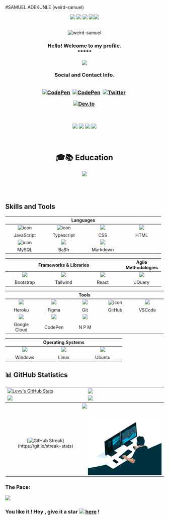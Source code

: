 #SAMUEL ADEKUNLE (weird-samuel)


<div align="center">
            <img src="https://img.icons8.com/fluency/30/000000/star.png" />
            <img src="https://img.icons8.com/fluency/30/000000/star.png" />
            <img src="https://img.icons8.com/fluency/30/000000/star.png" />
            <img src="https://img.icons8.com/fluency/30/000000/star.png" /><img src="https://img.icons8.com/color/30/000000/star--v1.png"/>
 </div><br>
 <p align="center"> <img src="https://komarev.com/ghpvc/?username=weird-samuel&label=Profile%20viewers:&color=FE7A16&style=for-the-badge" alt="weird-samuel" /> </p>


<!-- GREETING  -->
<h3 align="center">
  Hello! Welcome to my profile.<br> *****
             

<p align="center">
  <a href="https://github.com/weird-samuel/readme-typing-svg"><img src="https://readme-typing-svg.herokuapp.com/?lines=%20Follow%20if%20you%20find%20me%20cool!;I%20follow-back%20soonest.;I%20am%20ready%20for%20collaboration.;%20Fork,%20clone,%20star,%20or%20download;%20any%20repo%20of%20your%20choice!&font=Fira%20Code&center=true&width=440&height=45&color=FFFFFF&vCenter=true&size=22"></a>
</p>

<div align="center"> Social and Contact Info. </div><br>
  <p align="center">
<a href="https://www.linkedin.com/in/samuel-adekunle-a995a8213/"><img src="https://img.shields.io/badge/linkedin-430098?style=for-the-badge&logo=linkedin&logoColor=white" alt="CodePen" /></a>&nbsp; <a href="mailto:fiyinfoluwasamuel580@gmail.com"><img src="https://img.shields.io/badge/gmail-d62828?style=for-the-badge&logo=gmail&logoColor=white" alt="CodePen" /></a>&nbsp; <a href="https://twitter.com/sameu_q"><img src="https://img.shields.io/badge/Twitter-1DA1F2?style=for-the-badge&logo=twitter&logoColor=white" alt="Twitter" /></a>&nbsp;

<a href="https://drive.google.com/file/d/1z8xBzO9KvZT_kn_gnEGSqaI5YfmSl9k3/view?usp=drive_link"><img src="https://img.shields.io/badge/Résumé-d62828?style=for-the-badge&logo=researchgate&logoColor=02c39a" alt="Dev.to" /></a>&nbsp;
</p><br>

<!-- BADGES -->
<p align="center">
<img src="https://img.shields.io/badge/Hobby-Coding-blue" />
<img src="https://img.shields.io/badge/%20JavaScript-blue" />
<img src="https://img.shields.io/badge/Lives-Nigeria-blue" />
<img src="https://img.shields.io/badge/Language-English%2C%20Yoruba-blue" />
</p><br>


<div align="center">

## 🎓📚 Education 
![](https://img.shields.io/badge/babcock_universty-87CF3E?style=for-the-badge&logo=&logoColor=blue)
 

</div>



</h3> <br><br>

## Skills and Tools
<div align="center">
  <table>
    <thead>
      <tr>
        <th colspan="7">Languages</th>
      </tr>
    </thead>
    <tr>
      <td align="center" width=110>  <img src="https://techstack-generator.vercel.app/js-icon.svg" alt="icon" width="65" height="65" /> </td>
      <td align="center" width=110>  <img src="https://techstack-generator.vercel.app/ts-icon.svg" alt="icon" width="65" height="65" /> </td>
      <td align="center" width=110> <img height=60 src="https://cdn.jsdelivr.net/gh/devicons/devicon/icons/css3/css3-original.svg"/> </td>
      <td align="center" width=110> <img height=60 src="https://cdn.jsdelivr.net/gh/devicons/devicon/icons/html5/html5-original.svg"/> </td>
    </tr>
    <tr> 
      <td align="center" width=110>JavaScript</td>
      <td align="center" width=110>Typescript</td>
      <td align="center" width=110>CSS</td>
      <td align="center" width=110>HTML</td>
    </tr>
    <tr>
      <td align="center" width=110> <img src="https://techstack-generator.vercel.app/mysql-icon.svg" alt="icon" width="65" height="65" /> </td>
      <td align="center" width=110> <img height=60 src="https://cdn.jsdelivr.net/gh/devicons/devicon/icons/bash/bash-original.svg"/> </td>
      <td align="center" width=110> <img height=60 src="https://cdn.jsdelivr.net/gh/devicons/devicon/icons/markdown/markdown-original.svg"/> </td>
    <tr>
      <td align="center" width=110>MySQL</td>
      <td align="center" width=110>Ba$h</td>
      <td align="center" width=110>Markdown</td>
    </tr>
  </table>

  <table>
    <thead>
      <tr>
        <th colspan="3">Frameworks & Libraries </th>
        <th colspan="3">Agile Methodologies</th>
      </tr>
    </thead>
    <tr>
      <tr align="center"> 
      </tr>
      <tr>
      <td align="center" width=110> <img height=60 src="https://cdn.jsdelivr.net/gh/devicons/devicon/icons/bootstrap/bootstrap-original.svg"/> </td>
      <td align="center" width=110> <img src="https://cdn.jsdelivr.net/gh/devicons/devicon/icons/tailwindcss/tailwindcss-original-wordmark.svg" /></td>
      <td align="center" width=110> <img height=60 src="https://cdn.jsdelivr.net/gh/devicons/devicon/icons/react/react-original.svg"/> </td>
      <td align="center" width=110> <img height=60 src="https://cdn.jsdelivr.net/gh/devicons/devicon/icons/jquery/jquery-original.svg"/> </td>
      <tr align="center"> 
        <td align="center" width=110>Bootstrap</td>
        <td align="center" width=110>Tailwind</td>
        <td align="center" width=110>React</td>
        <td align="center" width=110>JQuery</td>
      </tr>
    </tr>
  </table>
  <table>
    <thead>
    <tr>
      <th colspan="7">Tools</th>
    </tr>
    </thead>
    <tr>
      <td align="center" width=110> <img height=60 src="https://cdn.jsdelivr.net/gh/devicons/devicon/icons/heroku/heroku-original.svg"/> </td>
      <td align="center" width=110> <img height=60 src="https://cdn.jsdelivr.net/gh/devicons/devicon/icons/figma/figma-original.svg"/> </td>
      <td align="center" width=110> <img height=60 src="https://cdn.jsdelivr.net/gh/devicons/devicon/icons/git/git-original.svg"/> </td>
      <td align="center" width=110> <img src="https://techstack-generator.vercel.app/github-icon.svg" alt="icon" width="65" height="65" /> </td>
      <td align="center" width=110> <img height=60 src="https://cdn.jsdelivr.net/gh/devicons/devicon/icons/vscode/vscode-original.svg"/> </td>
    </tr>
    <tr> 
      <td align="center" width=110>Heroku</td>
      <td align="center" width=110>Figma</td>
      <td align="center" width=110>Git</td>
      <td align="center" width=110>GitHub</td>
      <td align="center" width=110>VSCode</td>
    </tr>
    <tr>
      <td align="center" width=110> <img height=60 src="https://cdn.jsdelivr.net/gh/devicons/devicon/icons/googlecloud/googlecloud-original.svg"/> </td> 
      <td align="center" width=110> <img height=60 src="https://cdn.jsdelivr.net/gh/devicons/devicon/icons/codepen/codepen-plain.svg"/> </td>
      <td align="center" width=110> <img src="https://cdn.jsdelivr.net/gh/devicons/devicon/icons/npm/npm-original-wordmark.svg" /> </td>
    </tr>
    <tr> 
      <td align="center" width=110>Google Cloud</td>
      <td align="center" width=110>CodePen</td>
      <td align="center" width=110>N P M</td>
    </tr>
  </table>
  <table>
    <thead>
      <tr>
        <th colspan="7">Operating Systems</th>
      </tr>
    </thead>
    <tr>
      <td align="center" width=110><img height=60 src="https://cdn.jsdelivr.net/gh/devicons/devicon/icons/windows8/windows8-original.svg"/> </td>
      <td align="center" width=110> <img height=60 src="https://cdn.jsdelivr.net/gh/devicons/devicon/icons/linux/linux-original.svg"/> </td>
      <td align="center" width=110> <img height=60 src="https://cdn.jsdelivr.net/gh/devicons/devicon/icons/ubuntu/ubuntu-plain.svg"/> </td>
    <tr> 
      <td align="center" width=110>Windows</td>
      <td align="center" width=110>Linux</td>
      <td align="center" width=110>Ubuntu</td>
    </tr>
  </table>
</div>





## 📊 GitHub Statistics
<table>
<tr>
<td>
<a href="https://github.com/weird-samuel/weird-samuel">
    <img align="center" src="https://github-readme-stats.vercel.app/api?username=weird-samuel&show_icons=true&line_height=27&count_private=true&title_color=f48c06&text_color=c9cacc&icon_color=2bbc8a&bg_color=000000" alt="Levy's GitHub Stats" />
</td>
<td>
            <img align="center" src="https://github-readme-stats.vercel.app/api/top-langs/?username=weird-samuel&theme=highcontrast&layout=compact" />
  </a>
</td>
</tr>

<tr>
<td>
            <img height="200em" src="https://github-profile-summary-cards.vercel.app/api/cards/most-commit-language?username=weird-samuel"/>
</td>
<td>
            <img height="200em" src="https://github-profile-summary-cards.vercel.app/api/cards/repos-per-language?username=weird-samuel"/>
</td>
</tr>

<tr>
<tr>
        <th colspan="7"><a href="https://github.com/weird-samuel/readme-typing-svg"><img src="https://readme-typing-svg.herokuapp.com/?lines=I%20am%20ready%20to%20work%20with%20you!;&font=Fira%20Code&center=true&width=440&height=45&color=FFFFFF&vCenter=true&size=22"></a></th>
      </tr>
<td align="center">


[![GitHub Streak](https://github-readme-streak-stats.herokuapp.com/?user=weird-samuel&theme=highcontrast&layout=compa")](https://git.io/streak-stats)


</td>
<td align="center">
<p align="center">
</p>
            <img align="right" alt="DeveloperSAMUEL ADEKUNLE" src="code.gif" width="350" height="190" />
</td>
</tr>
</table>

### The Pace:

<div>  
<img src="https://github-profile-trophy.vercel.app/?username=weird-samuel&margin-w=15&margin-h=15" />

</div>
<div align="right">

  
</div>

### You like it ! Hey , give it a star <img src="https://img.icons8.com/fluency/20/000000/star.png" /> [here](https://github.com/weird-samuel/weird-samuel/) !
